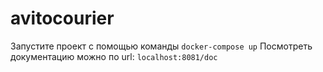 # avitocourier

Запустите проект с помощью команды
`
docker-compose up
`
Посмотреть документацию можно по url: 
`
localhost:8081/doc
`
